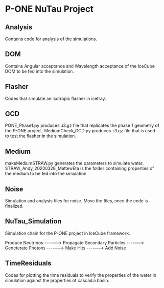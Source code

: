 # P-ONE NuTau Project

## Analysis

Contains code for analysis of the simulations.

## DOM

Contains Angular acceptance and Wavelength acceptance of the IceCube DOM to be fed into the simulation.

## Flasher

Codes that simulate an isotropic flasher in icetray.

## GCD

PONE_Phase1.py produces .i3.gz file that replicates the phase 1 geometry of the P-ONE project.
MediumCheck_GCD.py produces .i3.gz file that is used to test the flasher in the simulation.

## Medium

makeMediumSTRAW.py generates the parameters to simulate water.
STRAW_Andy_20200328_MattewEta is the folder containing properties of the medium to be fed into the simulation.

## Noise

Simulation and analysis files for noise. Move the files, once the code is finalized.

## NuTau_Simulation

Simulation chain for the P-ONE project in IceCube framework.

Produce Neutrinos ------> Propagate Secondary Particles ------> Geneterate Photons ------> Make Hits ------> Add Noise

## TimeResiduals

Codes for plotting the time residuals to verify the properties of the water in simulation against the properties of cascadia basin.

